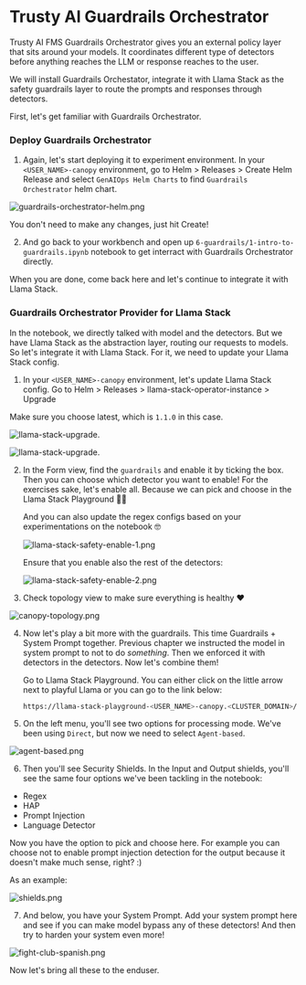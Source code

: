 # Trusty AI Guardrails Orchestrator

Trusty AI FMS Guardrails Orchestrator gives you an external policy layer that sits around your models. It coordinates different type of detectors before anything reaches the LLM or response reaches to the user. 

We will install Guardrails Orchestator, integrate it with Llama Stack as the safety guardrails layer to route the prompts and responses through detectors.

First, let's get familiar with Guardrails Orchestrator.

### Deploy Guardrails Orchestrator

1. Again, let's start deploying it to experiment environment. In your `<USER_NAME>-canopy` environment, go to Helm > Releases > Create Helm Release and select `GenAIOps Helm Charts` to find `Guardrails Orchestrator` helm chart.

  ![guardrails-orchestrator-helm.png](./images/guardrails-orchestrator-helm.png)

  You don't need to make any changes, just hit Create!

2. And go back to your workbench and open up `6-guardrails/1-intro-to-guardrails.ipynb` notebook to get interract with Guardrails Orchestrator directly.

  When you are done, come back here and let's continue to integrate it with Llama Stack.

### Guardrails Orchestrator Provider for Llama Stack

In the notebook, we directly talked with model and the detectors. But we have Llama Stack as the abstraction layer, routing our requests to models. So let's integrate it with Llama Stack. For it, we need to update your Llama Stack config. 

1. In your `<USER_NAME>-canopy` environment, let's update Llama Stack config. Go to Helm > Releases > llama-stack-operator-instance > Upgrade

  Make sure you choose latest, which is `1.1.0` in this case.

  ![llama-stack-upgrade.](./images/llama-stack-upgrade.png)

  ![llama-stack-upgrade.](./images/llama-stack-upgrade-2.png)


2. In the Form view, find the `guardrails` and enable it by ticking the box. Then you can choose which detector you want to enable! For the exercises sake, let's enable all. Because we can pick and choose in the Llama Stack Playground 🦙🛝

    And you can also update the regex configs based on your experimentations on the notebook 🤓

    ![llama-stack-safety-enable-1.png](./images/llama-stack-safety-enable-1.png)

    Ensure that you enable also the rest of the detectors:

    ![llama-stack-safety-enable-2.png](./images/llama-stack-safety-enable-2.png)

3. Check topology view to make sure everything is healthy ❤️

  ![canopy-topology.png](./images/canopy-topology.png)

4. Now let's play a bit more with the guardrails. This time Guardrails + System Prompt together. Previous chapter we instructed the model in system prompt to not to do _something_. Then we enforced it with detectors in the detectors. Now let's combine them!

    Go to Llama Stack Playground. You can either click on the little arrow next to playful Llama or you can go to the link below:

    ```bash
    https://llama-stack-playground-<USER_NAME>-canopy.<CLUSTER_DOMAIN>/
    ```

5. On the left menu, you'll see two options for processing mode. We've been using `Direct`, but now we need to select `Agent-based`.

  ![agent-based.png](./images/agent-based.png)

6. Then you'll see Security Shields. In the Input and Output shields, you'll see the same four options we've been tackling in the notebook:

  - Regex
  - HAP
  - Prompt Injection
  - Language Detector

  Now you have the option to pick and choose here. For example you can choose not to enable prompt injection detection for the output because it doesn't make much sense, right? :)

  As an example:

  ![shields.png](./images/shields.png)

7. And below, you have your System Prompt. Add your system prompt here and see if you can make model bypass any of these detectors! And then try to harden your system even more!

  ![fight-club-spanish.png](./images/fight-club-spanish.png)

Now let's bring all these to the enduser.